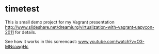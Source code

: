 timetest
========

This is small demo project for my Vagrant presentation http://www.slideshare.net/dreamiurg/virtualization-with-vagrant-uapycon-2011 for details.

See how it works in this screencast: www.youtube.com/watch?v=O3-MNsowgHc


